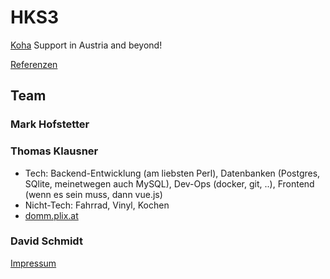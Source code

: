 # HKS3

[Koha](https://koha-community.org/) Support in Austria and beyond!

[Referenzen](referenzen.md)

## Team

### Mark Hofstetter

### Thomas Klausner

* Tech: Backend-Entwicklung (am liebsten Perl), Datenbanken (Postgres, SQlite, meinetwegen auch MySQL), Dev-Ops (docker, git, ..), Frontend (wenn es sein muss, dann vue.js)
* Nicht-Tech: Fahrrad, Vinyl, Kochen
* [domm.plix.at](https://domm.plix.at)

### David Schmidt

[Impressum](impressum.html)
